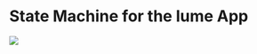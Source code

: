 # State Machine for the lume App

![](http://www.plantuml.com/plantuml/png/ZLJ1RjGm4BtxA-QC576FsbLXeU84QYbSgXu6PxAnSEp87dUfLlrtd5YEHYHIoQ6gP-OzlpUpdfl863YDLereN1zm98WZs3GIu3GfzVZk2Ph7oURiKtE0tWJwQUYiL0OohUTBFVlm-zQ4o1-cwUfA3zveEXmsBA9AoGCqmPm6pYN6SV3VTI1oq49lIlv79BY-1Ww9bCH9SlP13z_wVeFgqKPI0B2gXbm-uhJysuB3PtD2BYN5JkMwBB75HHKODRg7EVtrzYWGCZoZoYUZqC94mVZEQBJsPSdD7O6SQnxm57THJPhafNVtCqsW6E7kllcOcBtRnrMznOfhGNl7g1bYqZhZ-sGNuAim8QwH7jRWcnRWR7W07WWqZXHmZqJEJ2gklexMHu9gROl_RsV5NVcxcQrRHrlvue21zYOhudAqCjp2_5lxuYCtHmnTytbC5jbu1-nB9M2vU1ylUb8I-tEkXgGoCQeQQE6JYPdlPSPgtz4RAlwPYHG6UrFPTFUrR87wfXP1zG1YUyZ79ajMmH5ueBA5SgxoogLmAJkbl0fhka8aUZB7e2YGNuatdJ-xYfpLq1-6Nukfzzddi_4f5iFKxLF8JWbR5YDBjWt9tAIwLJB7OBgEnDfogfB9f32-Nr0xg6x8TMcqVm40)

<!--
@startuml
mainframe sm lume app

[*] -[plain]-> fireView

state fireView{
state forkFirstApp<<choice>>
[*] -[plain]-> forkFirstApp
forkFirstApp -right-> introScreen : firstAppUse == true
forkFirstApp -[plain]-> torchOff: firstAppUse == false
    fireView -> mapView : navigate
    state torchOff{
    [*] -right-> scanTorchNFC
    state scanTorchNFC{
        scanTorchNFC : periodically scan for NFC-Tags
        scanTorchNFC-up-> scanTorchQR : press QR-Button
        scanTorchNFC-right-> torchOn: contact successful
    }
    state scanTorchQR{
        scanTorchQR : periodically scan for NFC-Tags with the camera
        scanTorchQR -[plain]-> scanTorchNFC: press Close Button
        scanTorchQR-right-> torchOn: contact successful
        }
    }

    state torchOn{
    [*]-right->shareTorchNFC
    state shareTorchNFC{
        shareTorchNFC: Use Host-Card-Emulation to share a torch
        shareTorchNFC -[plain]-> shareQR : press QR-Button
    }
    state shareQR{
        shareQR: Display QR-code to share a torch
        shareQR -[plain]-> shareTorchNFC : press Close Button
        }
    }
}
state mapView{
    mapView -> fireView : navigate
    mapView : Displays the lume map
}
state introScreen{
[*] -up-> slide
        state slide {
                slide -down-> slide : next button/previous pressed
                slide -[plain]-> fireView : last next button pressed
        }
}
torchOff -[hidden]-> torchOn
fireView -[hidden]-> introScreen
fireView -[hidden]-> mapView

@enduml
-->
